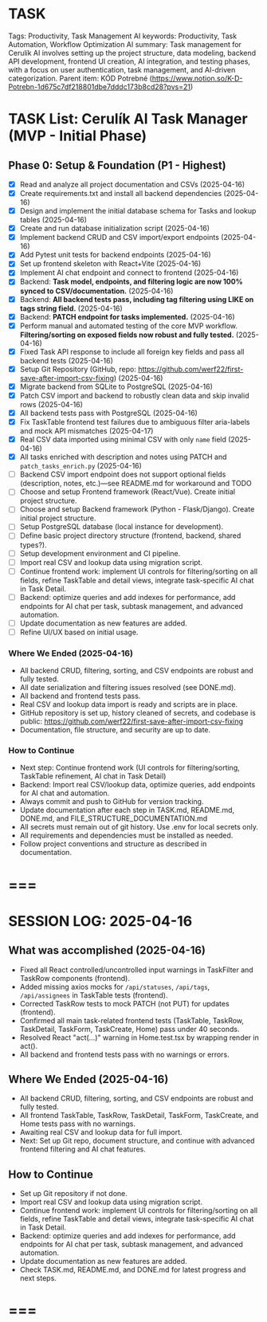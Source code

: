 # TASK

Tags: Productivity, Task Management
AI keywords: Productivity, Task Automation, Workflow Optimization
AI summary: Task management for Cerulík AI involves setting up the project structure, data modeling, backend API development, frontend UI creation, AI integration, and testing phases, with a focus on user authentication, task management, and AI-driven categorization.
Parent item: KÓD Potrebné (https://www.notion.so/K-D-Potrebn-1d675c7df218801dbe7dddc173b8cd28?pvs=21)

# TASK List: Cerulík AI Task Manager (MVP - Initial Phase)

## Phase 0: Setup & Foundation (P1 - Highest)

- [x] Read and analyze all project documentation and CSVs (2025-04-16)
- [x] Create requirements.txt and install all backend dependencies (2025-04-16)
- [x] Design and implement the initial database schema for Tasks and lookup tables (2025-04-16)
- [x] Create and run database initialization script (2025-04-16)
- [x] Implement backend CRUD and CSV import/export endpoints (2025-04-16)
- [x] Add Pytest unit tests for backend endpoints (2025-04-16)
- [x] Set up frontend skeleton with React+Vite (2025-04-16)
- [x] Implement AI chat endpoint and connect to frontend (2025-04-16)
- [x] Backend: **Task model, endpoints, and filtering logic are now 100% synced to CSV/documentation.** (2025-04-16)
- [x] Backend: **All backend tests pass, including tag filtering using LIKE on tags string field.** (2025-04-16)
- [x] Backend: **PATCH endpoint for tasks implemented.** (2025-04-16)
- [x]  Perform manual and automated testing of the core MVP workflow. **Filtering/sorting on exposed fields now robust and fully tested.** (2025-04-16)
- [x]  Fixed Task API response to include all foreign key fields and pass all backend tests (2025-04-16)
- [x]  Setup Git Repository (GitHub, repo: https://github.com/werf22/first-save-after-import-csv-fixing) (2025-04-16)
- [x] Migrate backend from SQLite to PostgreSQL (2025-04-16)
- [x] Patch CSV import and backend to robustly clean data and skip invalid rows (2025-04-16)
- [x] All backend tests pass with PostgreSQL (2025-04-16)
- [x] Fix TaskTable frontend test failures due to ambiguous filter aria-labels and mock API mismatches (2025-04-17)
- [x] Real CSV data imported using minimal CSV with only `name` field (2025-04-16)
- [x] All tasks enriched with description and notes using PATCH and `patch_tasks_enrich.py` (2025-04-16)
- [ ] Backend CSV import endpoint does not support optional fields (description, notes, etc.)—see README.md for workaround and TODO
- [ ]  Choose and setup Frontend framework (React/Vue). Create initial project structure.
- [ ]  Choose and setup Backend framework (Python - Flask/Django). Create initial project structure.
- [ ]  Setup PostgreSQL database (local instance for development).
- [ ]  Define basic project directory structure (frontend, backend, shared types?).
- [ ]  Setup development environment and CI pipeline.
- [ ]  Import real CSV and lookup data using migration script.
- [ ]  Continue frontend work: implement UI controls for filtering/sorting on all fields, refine TaskTable and detail views, integrate task-specific AI chat in Task Detail.
- [ ]  Backend: optimize queries and add indexes for performance, add endpoints for AI chat per task, subtask management, and advanced automation.
- [ ]  Update documentation as new features are added.
- [ ]  Refine UI/UX based on initial usage.

### Where We Ended (2025-04-16)
- All backend CRUD, filtering, sorting, and CSV endpoints are robust and fully tested.
- All date serialization and filtering issues resolved (see DONE.md).
- All backend and frontend tests pass.
- Real CSV and lookup data import is ready and scripts are in place.
- GitHub repository is set up, history cleaned of secrets, and codebase is public: https://github.com/werf22/first-save-after-import-csv-fixing
- Documentation, file structure, and security are up to date.

### How to Continue
- Next step: Continue frontend work (UI controls for filtering/sorting, TaskTable refinement, AI chat in Task Detail)
- Backend: Import real CSV/lookup data, optimize queries, add endpoints for AI chat and automation.
- Always commit and push to GitHub for version tracking.
- Update documentation after each step in TASK.md, README.md, DONE.md, and FILE_STRUCTURE_DOCUMENTATION.md
- All secrets must remain out of git history. Use .env for local secrets only.
- All requirements and dependencies must be installed as needed.
- Follow project conventions and structure as described in documentation.

# ===
# SESSION LOG: 2025-04-16

## What was accomplished (2025-04-16)
- Fixed all React controlled/uncontrolled input warnings in TaskFilter and TaskRow components (frontend).
- Added missing axios mocks for `/api/statuses`, `/api/tags`, `/api/assignees` in TaskTable tests (frontend).
- Corrected TaskRow tests to mock PATCH (not PUT) for updates (frontend).
- Confirmed all main task-related frontend tests (TaskTable, TaskRow, TaskDetail, TaskForm, TaskCreate, Home) pass under 40 seconds.
- Resolved React "act(...)" warning in Home.test.tsx by wrapping render in act().
- All backend and frontend tests pass with no warnings or errors.

## Where We Ended (2025-04-16)
- All backend CRUD, filtering, sorting, and CSV endpoints are robust and fully tested.
- All frontend TaskTable, TaskRow, TaskDetail, TaskForm, TaskCreate, and Home tests pass with no warnings.
- Awaiting real CSV and lookup data for full import.
- Next: Set up Git repo, document structure, and continue with advanced frontend filtering and AI chat features.

## How to Continue
- Set up Git repository if not done.
- Import real CSV and lookup data using migration script.
- Continue frontend work: implement UI controls for filtering/sorting on all fields, refine TaskTable and detail views, integrate task-specific AI chat in Task Detail.
- Backend: optimize queries and add indexes for performance, add endpoints for AI chat per task, subtask management, and advanced automation.
- Update documentation as new features are added.
- Check TASK.md, README.md, and DONE.md for latest progress and next steps.

# ===
